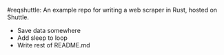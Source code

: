 #reqshuttle: An example repo for writing a web scraper in Rust, hosted on Shuttle.


- Save data somewhere
- Add sleep to loop
- Write rest of README.md
